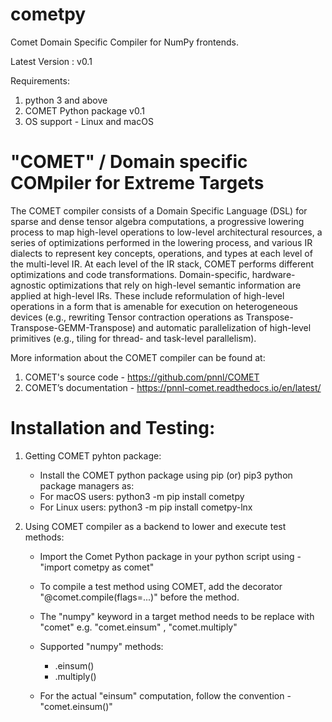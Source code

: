 
# cometpy

Comet Domain Specific Compiler for NumPy frontends.

Latest Version : v0.1

Requirements:
1. python 3 and above
2. COMET Python package v0.1
3. OS support - Linux and macOS

# "COMET" / Domain specific COMpiler for Extreme Targets

The COMET compiler consists of a Domain Specific Language (DSL) for sparse and dense tensor algebra computations, a progressive lowering process to map high-level operations to low-level architectural resources, a series of optimizations performed in the lowering process, and various IR dialects to represent key concepts, operations, and types at each level of the multi-level IR. At each level of the IR stack, COMET performs different optimizations and code transformations. Domain-specific, hardware- agnostic optimizations that rely on high-level semantic information are applied at high-level IRs. These include reformulation of high-level operations in a form that is amenable for execution on heterogeneous devices (e.g., rewriting Tensor contraction operations as Transpose-Transpose-GEMM-Transpose) and automatic parallelization of high-level primitives (e.g., tiling for thread- and task-level parallelism).

More information about the COMET compiler can be found at: 
1. COMET's source code - https://github.com/pnnl/COMET
2. COMET’s documentation - https://pnnl-comet.readthedocs.io/en/latest/


# Installation and Testing:
1. Getting COMET pyhton package:
   - Install the COMET python package using pip (or) pip3 python package managers as:
    - For macOS users:
        python3 -m pip install cometpy
    - For Linux users:
        python3 -m pip install cometpy-lnx

2. Using COMET compiler as a backend to lower and execute test methods:
    -   Import the Comet Python package in your python script using - "import cometpy as comet"
    -   To compile a test method using COMET, add the decorator "@comet.compile(flags=...)"
        before the method.
    -   The "numpy" keyword in a target method needs to be replace with "comet"
        e.g. "comet.einsum" , "comet.multiply"
        
    -   Supported "numpy" methods:
        - <numpy>.einsum()
        - <numpy>.multiply()
    -   For the actual "einsum" computation, follow the convention - "comet.einsum()"
    